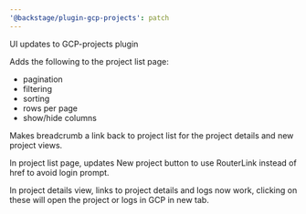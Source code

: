 ```yaml
---
'@backstage/plugin-gcp-projects': patch
---
```


UI updates to GCP-projects plugin

Adds the following to the project list page:

- pagination
- filtering
- sorting
- rows per page
- show/hide columns

Makes breadcrumb a link back to project list for the project details and new project views.

In project list page, updates New project button to use RouterLink instead of href to avoid login prompt.

In project details view, links to project details and logs now work, clicking on these will open the project or logs in GCP in new tab.
